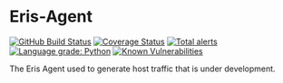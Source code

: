 # Eris-Agent

[![GitHub Build Status](https://github.com/bjb28/Eris-Agent/workflows/build/badge.svg)](https://github.com/bjb28/Eris-Agent/actions)
[![Coverage Status](https://coveralls.io/repos/github/bjb28/Eris-Agent/badge.svg?branch=main)](https://coveralls.io/github/bjb28/Eris-Agent?branch=main)
[![Total alerts](https://img.shields.io/lgtm/alerts/g/bjb28/Eris-Agent.svg?logo=lgtm&logoWidth=18)](https://lgtm.com/projects/g/bjb28/Eris-Agent/alerts/)
[![Language grade: Python](https://img.shields.io/lgtm/grade/python/g/bjb28/Eris-Agent.svg?logo=lgtm&logoWidth=18)](https://lgtm.com/projects/g/bjb28/Eris-Agent/context:python)
[![Known Vulnerabilities](https://snyk.io/test/github/bjb28/Eris-Agent/develop/badge.svg)](https://snyk.io/test/github/bjb28/Eris-Agent)

The Eris Agent used to generate host traffic that is under development.
